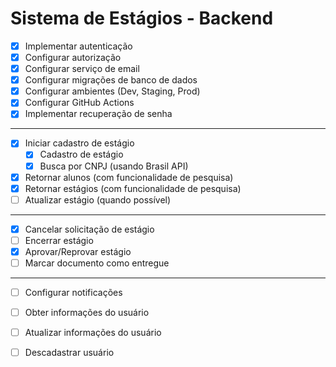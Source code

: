 # Sistema de Estágios - Backend

- [x] Implementar autenticação
- [x] Configurar autorização
- [x] Configurar serviço de email
- [x] Configurar migrações de banco de dados
- [x] Configurar ambientes (Dev, Staging, Prod)
- [x] Configurar GitHub Actions
- [x] Implementar recuperação de senha

---

- [x] Iniciar cadastro de estágio
    - [x] Cadastro de estágio
    - [x] Busca por CNPJ (usando Brasil API)
- [x] Retornar alunos (com funcionalidade de pesquisa)
- [x] Retornar estágios (com funcionalidade de pesquisa)
- [ ] Atualizar estágio (quando possível)

---

- [x] Cancelar solicitação de estágio
- [ ] Encerrar estágio
- [x] Aprovar/Reprovar estágio
- [ ] Marcar documento como entregue

---

- [ ] Configurar notificações
- [ ] Obter informações do usuário
- [ ] Atualizar informações do usuário
- [ ] Descadastrar usuário

